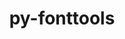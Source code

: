 ---
title: "py-fonttools"
layout: cache
categories: [package, develop-2025-04-27]
meta: {"compilers": ["none"], "num_specs": 10, "num_specs_by_stack": {"data-vis-sdk": 1, "e4s": 3, "e4s-neoverse-v2": 1, "e4s-rocm-external": 1, "hep": 1, "ml-darwin-aarch64-mps": 1, "ml-linux-aarch64-cpu": 1, "ml-linux-aarch64-cuda": 1, "ml-linux-x86_64-cpu": 1, "ml-linux-x86_64-cuda": 1, "radiuss": 1, "root": 10}, "oss": ["sequoia", "ubuntu18.04", "ubuntu20.04", "ubuntu22.04", "ubuntu24.04"], "platforms": ["darwin", "linux"], "stacks": ["data-vis-sdk", "e4s", "e4s-neoverse-v2", "e4s-rocm-external", "hep", "ml-darwin-aarch64-mps", "ml-linux-aarch64-cpu", "ml-linux-aarch64-cuda", "ml-linux-x86_64-cpu", "ml-linux-x86_64-cuda", "radiuss", "root"], "targets": ["aarch64", "neoverse_v2", "x86_64_v3"], "versions": ["4.39.4"]}
spec_details: [{"compiler": "none", "hash": "37i75tjngivdkrflz3zyu46ekccbnzur", "os": "ubuntu22.04", "platform": "linux", "size": "-", "stacks": ["e4s", "e4s-rocm-external", "root"], "target": "x86_64_v3", "variants": ["build_system=python_pip"], "versions": ["4.39.4"]}, {"compiler": "none", "hash": "3b7c2ifokwgnyfb7im7dt4oa6qemvgor", "os": "ubuntu24.04", "platform": "linux", "size": "-", "stacks": ["ml-linux-x86_64-cpu", "ml-linux-x86_64-cuda", "root"], "target": "x86_64_v3", "variants": ["build_system=python_pip"], "versions": ["4.39.4"]}, {"compiler": "none", "hash": "4e6cywgqexdetvl7e2hq7hui5azcst64", "os": "ubuntu20.04", "platform": "linux", "size": "-", "stacks": ["data-vis-sdk", "root"], "target": "x86_64_v3", "variants": ["build_system=python_pip"], "versions": ["4.39.4"]}, {"compiler": "none", "hash": "4ut3hzhmvtfvsijx6ufl7gihezoo5jd4", "os": "ubuntu22.04", "platform": "linux", "size": "-", "stacks": ["e4s", "root"], "target": "x86_64_v3", "variants": ["build_system=python_pip"], "versions": ["4.39.4"]}, {"compiler": "none", "hash": "hevjepcccrzwqxjo22r4pbty5dzxos4t", "os": "sequoia", "platform": "darwin", "size": "-", "stacks": ["ml-darwin-aarch64-mps", "root"], "target": "aarch64", "variants": ["build_system=python_pip"], "versions": ["4.39.4"]}, {"compiler": "none", "hash": "rbujn63wjtxim6wmkfmwhekzt7ltuufl", "os": "ubuntu24.04", "platform": "linux", "size": "-", "stacks": ["ml-linux-aarch64-cpu", "ml-linux-aarch64-cuda", "root"], "target": "aarch64", "variants": ["build_system=python_pip"], "versions": ["4.39.4"]}, {"compiler": "none", "hash": "szu3auaaedvunaohsghee7hzzis7fqsc", "os": "ubuntu22.04", "platform": "linux", "size": "-", "stacks": ["e4s", "root"], "target": "x86_64_v3", "variants": ["build_system=python_pip"], "versions": ["4.39.4"]}, {"compiler": "none", "hash": "vtidmpp4dcu534au2nrf2idwrg6tn4qq", "os": "ubuntu22.04", "platform": "linux", "size": "-", "stacks": ["e4s-neoverse-v2", "root"], "target": "neoverse_v2", "variants": ["build_system=python_pip"], "versions": ["4.39.4"]}, {"compiler": "none", "hash": "zgfbltivugv5dtpzid2niqwd2p67q2sq", "os": "ubuntu22.04", "platform": "linux", "size": "-", "stacks": ["hep", "root"], "target": "x86_64_v3", "variants": ["build_system=python_pip"], "versions": ["4.39.4"]}, {"compiler": "none", "hash": "zsdc6buescb62a6yvr2s4ssv5curjwyb", "os": "ubuntu18.04", "platform": "linux", "size": "-", "stacks": ["radiuss", "root"], "target": "x86_64_v3", "variants": ["build_system=python_pip"], "versions": ["4.39.4"]}]
---